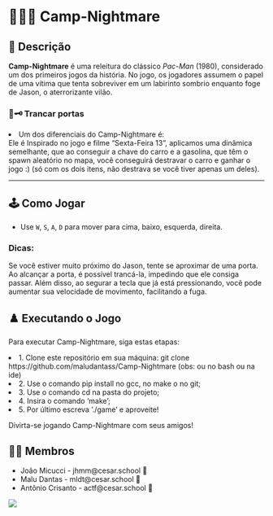 # 🌲🎃🔪 Camp-Nightmare

## 📄 Descrição
**Camp-Nightmare** é uma releitura do clássico *Pac-Man* (1980), considerado um dos primeiros jogos da história. No jogo, os jogadores assumem o papel de uma vítima que tenta sobreviver em um labirinto sombrio enquanto foge de Jason, o aterrorizante vilão.
### 🚪🗝️ Trancar portas
<li >
Um dos diferenciais do Camp-Nightmare é:
</li>
 Ele é Inspirado no jogo e filme “Sexta-Feira 13”, aplicamos uma dinâmica semelhante, que ao conseguir a chave do carro e a gasolina, que têm o spawn aleatório no mapa, você conseguirá destravar o carro e ganhar o jogo :)
(só com os dois itens, não destrava se você tiver apenas um deles).


---

## 🕹️ Como Jogar
  - Use `W`, `S`, `A`, `D` para mover para cima, baixo, esquerda, direita.

### Dicas:

Se você estiver muito próximo do Jason, tente se aproximar de uma porta. Ao alcançar a porta, é possível trancá-la, impedindo que ele consiga passar. Além disso, ao segurar a tecla que já está pressionando, você pode aumentar sua velocidade de movimento, facilitando a fuga.


## ♟️ Executando o Jogo
Para executar Camp-Nightmare, siga estas etapas:

<li>
 1. Clone este repositório em sua máquina:
 git clone https://github.com/maludantass/Camp-Nightmare
 (obs: ou no bash ou na ide)
</li>

<li>
 2. Use o comando pip install no gcc, no make o no git;
</li>
<li>
 3. Use o comando cd na pasta do projeto;
</li>
<li>
 4. Insira o comando ‘make’;
</li>
<li>
 5. Por último escreva ’./game’ e aproveite!
</li>

Divirta-se jogando Camp-Nightmare com seus amigos!

## 👩‍💻 Membros

<ul>
  <li>
    João Micucci - jhmm@cesar.school 📩
  </li>
   <li>
    Malu Dantas - mldt@cesar.school 📩
  </li>
  <li>
    Antônio Crisanto - actf@cesar.school  📩
  </li>
</ul>

<a href="https://github.com/maludantass/Camp-Nightmare/graphs/contributors">
  <img src="https://contrib.rocks/image?repo=maludantass/Camp-Nightmare" />
</a>
